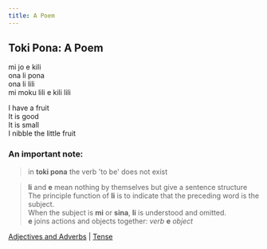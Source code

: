 ```yaml
---
title: A Poem
---
```


## Toki Pona: A Poem

mi jo e kili  
ona li pona  
ona li lili  
mi moku lili e kili lili

I have a fruit  
It is good  
It is small  
I nibble the little fruit  

### An important note:

> in **toki pona** the verb 'to be' does not exist  

> **li** and **e** mean nothing by themselves but give a sentence structure  
> The principle function of **li** is to indicate that the preceding word is the subject.  
> When the subject is **mi** or **sina**,  **li** is understood and omitted.  
> **e** joins actions and objects together: *verb* **e** *object*

[Adjectives and Adverbs](06AdjectivesAdverbs.md) | [Tense](08Tense.md)